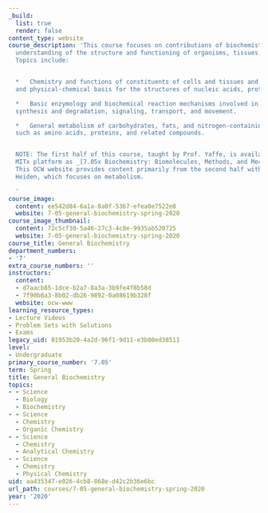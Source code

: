 ```yaml
---
_build:
  list: true
  render: false
content_type: website
course_description: 'This course focuses on contributions of biochemistry toward an
  understanding of the structure and functioning of organisms, tissues, and cells.
  Topics include:


  *   Chemistry and functions of constituents of cells and tissues and the chemical
  and physical-chemical basis for the structures of nucleic acids, proteins, and carbohydrates.

  *   Basic enzymology and biochemical reaction mechanisms involved in macromolecular
  synthesis and degradation, signaling, transport, and movement.

  *   General metabolism of carbohydrates, fats, and nitrogen-containing materials
  such as amino acids, proteins, and related compounds.


  NOTE: The first half of this course, taught by Prof. Yaffe, is available on the
  MITx platform as _[7.05x Biochemistry: Biomolecules, Methods, and Mechanisms](https://www.edx.org/course/biochemistry-biomolecules-methods-and-mechanisms?utm_source=mitopenlearning-mit-open-learning&utm_medium=affiliate_partner)_.
  This OCW website provides content primarily from the second half with Prof. Vander
  Heiden, which focuses on metabolism.

  '
course_image:
  content: ee542d84-6a1a-8a0f-5367-efea0e7522e0
  website: 7-05-general-biochemistry-spring-2020
course_image_thumbnail:
  content: 72c5cf30-5a46-27c3-4c8e-9935ab520725
  website: 7-05-general-biochemistry-spring-2020
course_title: General Biochemistry
department_numbers:
- '7'
extra_course_numbers: ''
instructors:
  content:
  - d7aacb85-1dce-b2a7-8a3a-3b9fe4f8b58d
  - 7f90b8a3-8b02-db26-9892-0a08619b328f
  website: ocw-www
learning_resource_types:
- Lecture Videos
- Problem Sets with Solutions
- Exams
legacy_uid: 01953b20-4a2d-96f1-9d11-e3b80ed38511
level:
- Undergraduate
primary_course_number: '7.05'
term: Spring
title: General Biochemistry
topics:
- - Science
  - Biology
  - Biochemistry
- - Science
  - Chemistry
  - Organic Chemistry
- - Science
  - Chemistry
  - Analytical Chemistry
- - Science
  - Chemistry
  - Physical Chemistry
uid: aa435347-e026-4cb8-868e-d42c2b36e6bc
url_path: courses/7-05-general-biochemistry-spring-2020
year: '2020'
---
```

